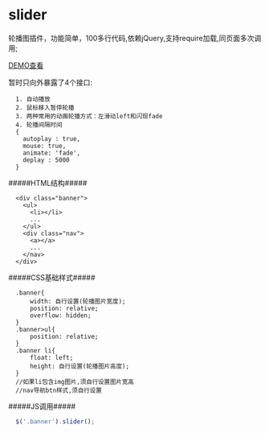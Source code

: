 # slider
轮播图插件，功能简单，100多行代码,依赖jQuery,支持require加载,同页面多次调用; 

[DEMO查看](http://buynao.github.io/slider/)

暂时只向外暴露了4个接口:
```
  1. 自动播放
  2. 鼠标移入暂停轮播
  3. 两种常用的动画轮播方式：左滑动left和闪现fade
  4. 轮播间隔时间
  {
    autoplay : true,
    mouse: true,
    animate: 'fade',
    deplay : 5000
  }
```
#####HTML结构#####
```
  <div class="banner">
    <ul>
      <li></li>
      ...
    </ul>
    <div class="nav">
      <a></a>
      ...
    </nav>
  </div>
```
#####CSS基础样式#####
```
  .banner{
      width: 自行设置(轮播图片宽度); 
      position: relative; 
      overflow: hidden;
  }
  .banner>ul{
      position: relative;
  }
  .banner li{  
      float: left;
      height: 自行设置(轮播图片高度);
  }
  //如果li包含img图片,须自行设置图片宽高
  //nav导航btn样式,须自行设置
```
#####JS调用#####
```js
  $('.banner').slider();
```
